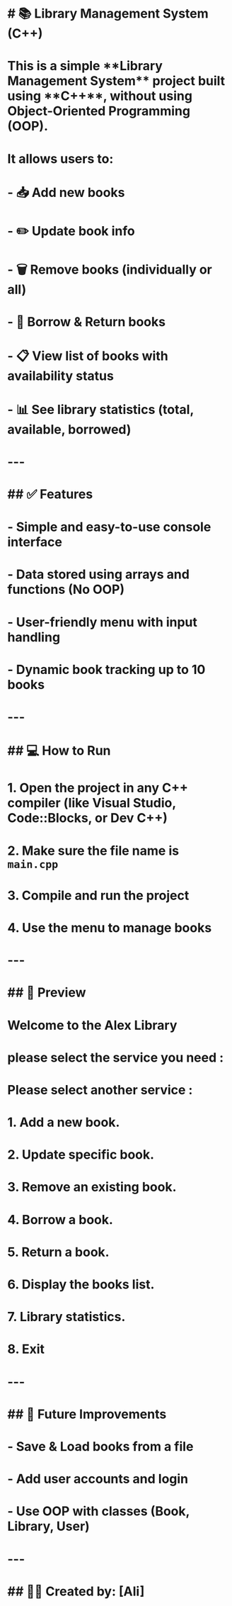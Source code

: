# \# 📚 Library Management System (C++)

# 

# This is a simple \*\*Library Management System\*\* project built using \*\*C++\*\*, without using Object-Oriented Programming (OOP).

# 

# It allows users to:

# 

# \- 📥 Add new books  

# \- ✏️ Update book info  

# \- 🗑️ Remove books (individually or all)  

# \- 📖 Borrow \& Return books  

# \- 📋 View list of books with availability status  

# \- 📊 See library statistics (total, available, borrowed)

# 

# ---

# 

# \## ✅ Features

# 

# \- Simple and easy-to-use console interface  

# \- Data stored using arrays and functions (No OOP)  

# \- User-friendly menu with input handling  

# \- Dynamic book tracking up to 10 books

# 

# ---

# 

# \## 💻 How to Run

# 

# 1\. Open the project in any C++ compiler (like Visual Studio, Code::Blocks, or Dev C++)

# 2\. Make sure the file name is `main.cpp`

# 3\. Compile and run the project

# 4\. Use the menu to manage books

# 

# ---

# 

# \## 📸 Preview

# 

# Welcome to the Alex Library

# 

# please select the service you need :

# 

# Please select another service :

# 

# 1\. Add a new book.

# 

# 2\. Update specific book.

# 

# 3\. Remove an existing book.

# 

# 4\. Borrow a book.

# 

# 5\. Return a book.

# 

# 6\. Display the books list.

# 

# 7\. Library statistics.

# 

# 8\. Exit

# 

# 

# ---

# 

# \## 🚀 Future Improvements

# 

# \- Save \& Load books from a file  

# \- Add user accounts and login  

# \- Use OOP with classes (Book, Library, User)  

# 

# ---

# 

# \## 🧑‍💻 Created by: \[Ali]

# 

